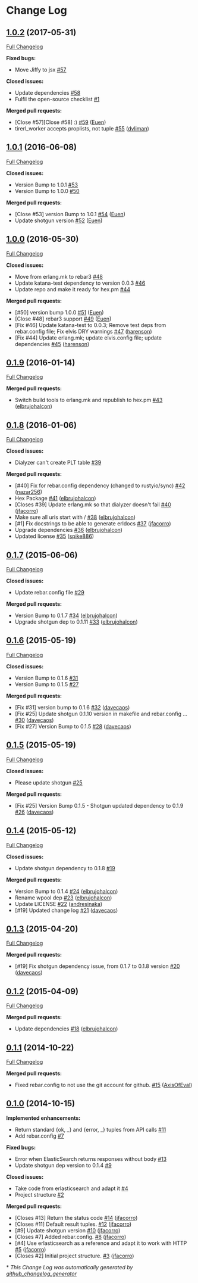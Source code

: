 # Change Log

## [1.0.2](https://github.com/inaka/tirerl/tree/1.0.2) (2017-05-31)
[Full Changelog](https://github.com/inaka/tirerl/compare/1.0.1...1.0.2)

**Fixed bugs:**

- Move Jiffy to jsx [\#57](https://github.com/inaka/tirerl/issues/57)

**Closed issues:**

- Update dependencies [\#58](https://github.com/inaka/tirerl/issues/58)
- Fulfil the open-source checklist [\#1](https://github.com/inaka/tirerl/issues/1)

**Merged pull requests:**

- \[Close \#57\]\[Close \#58\] :\) [\#59](https://github.com/inaka/tirerl/pull/59) ([Euen](https://github.com/Euen))
- tirerl\_worker accepts proplists, not tuple [\#55](https://github.com/inaka/tirerl/pull/55) ([dvliman](https://github.com/dvliman))

## [1.0.1](https://github.com/inaka/tirerl/tree/1.0.1) (2016-06-08)
[Full Changelog](https://github.com/inaka/tirerl/compare/1.0.0...1.0.1)

**Closed issues:**

- Version Bump to 1.0.1 [\#53](https://github.com/inaka/tirerl/issues/53)
- Version Bump to 1.0.0 [\#50](https://github.com/inaka/tirerl/issues/50)

**Merged pull requests:**

- \[Close \#53\] version Bump to 1.0.1 [\#54](https://github.com/inaka/tirerl/pull/54) ([Euen](https://github.com/Euen))
- Update shotgun version [\#52](https://github.com/inaka/tirerl/pull/52) ([Euen](https://github.com/Euen))

## [1.0.0](https://github.com/inaka/tirerl/tree/1.0.0) (2016-05-30)
[Full Changelog](https://github.com/inaka/tirerl/compare/0.1.9...1.0.0)

**Closed issues:**

- Move from erlang.mk to rebar3 [\#48](https://github.com/inaka/tirerl/issues/48)
- Update katana-test dependency to version 0.0.3 [\#46](https://github.com/inaka/tirerl/issues/46)
- Update repo and make it ready for hex.pm [\#44](https://github.com/inaka/tirerl/issues/44)

**Merged pull requests:**

- \[\#50\] version bump 1.0.0 [\#51](https://github.com/inaka/tirerl/pull/51) ([Euen](https://github.com/Euen))
- \[Close \#48\] rebar3 support [\#49](https://github.com/inaka/tirerl/pull/49) ([Euen](https://github.com/Euen))
- \[Fix \#46\] Update katana-test to 0.0.3; Remove test deps from rebar.config file; Fix elvis DRY warnings [\#47](https://github.com/inaka/tirerl/pull/47) ([harenson](https://github.com/harenson))
- \[Fix \#44\] Update erlang.mk; update elvis.config file; update dependencies [\#45](https://github.com/inaka/tirerl/pull/45) ([harenson](https://github.com/harenson))

## [0.1.9](https://github.com/inaka/tirerl/tree/0.1.9) (2016-01-14)
[Full Changelog](https://github.com/inaka/tirerl/compare/0.1.8...0.1.9)

**Merged pull requests:**

- Switch build tools to erlang.mk and republish to hex.pm [\#43](https://github.com/inaka/tirerl/pull/43) ([elbrujohalcon](https://github.com/elbrujohalcon))

## [0.1.8](https://github.com/inaka/tirerl/tree/0.1.8) (2016-01-06)
[Full Changelog](https://github.com/inaka/tirerl/compare/0.1.7...0.1.8)

**Closed issues:**

- Dialyzer can't create PLT table [\#39](https://github.com/inaka/tirerl/issues/39)

**Merged pull requests:**

- \[\#40\] Fix for rebar.config dependency \(changed to rustyio/sync\) [\#42](https://github.com/inaka/tirerl/pull/42) ([nazar256](https://github.com/nazar256))
- Hex Package [\#41](https://github.com/inaka/tirerl/pull/41) ([elbrujohalcon](https://github.com/elbrujohalcon))
- \[Closes \#39\] Update erlang.mk so that dialyzer doesn't fail [\#40](https://github.com/inaka/tirerl/pull/40) ([jfacorro](https://github.com/jfacorro))
- Make sure all uris start with / [\#38](https://github.com/inaka/tirerl/pull/38) ([elbrujohalcon](https://github.com/elbrujohalcon))
- \[\#1\] Fix docstrings to be able to generate erldocs [\#37](https://github.com/inaka/tirerl/pull/37) ([jfacorro](https://github.com/jfacorro))
- Upgrade dependencies [\#36](https://github.com/inaka/tirerl/pull/36) ([elbrujohalcon](https://github.com/elbrujohalcon))
- Updated license [\#35](https://github.com/inaka/tirerl/pull/35) ([spike886](https://github.com/spike886))

## [0.1.7](https://github.com/inaka/tirerl/tree/0.1.7) (2015-06-06)
[Full Changelog](https://github.com/inaka/tirerl/compare/0.1.6...0.1.7)

**Closed issues:**

- Update rebar.config file [\#29](https://github.com/inaka/tirerl/issues/29)

**Merged pull requests:**

- Version Bump to 0.1.7 [\#34](https://github.com/inaka/tirerl/pull/34) ([elbrujohalcon](https://github.com/elbrujohalcon))
- Upgrade shotgun dep to 0.1.11 [\#33](https://github.com/inaka/tirerl/pull/33) ([elbrujohalcon](https://github.com/elbrujohalcon))

## [0.1.6](https://github.com/inaka/tirerl/tree/0.1.6) (2015-05-19)
[Full Changelog](https://github.com/inaka/tirerl/compare/0.1.5...0.1.6)

**Closed issues:**

- Version Bump to 0.1.6 [\#31](https://github.com/inaka/tirerl/issues/31)
- Version Bump to 0.1.5 [\#27](https://github.com/inaka/tirerl/issues/27)

**Merged pull requests:**

- \[Fix \#31\] version bump to 0.1.6 [\#32](https://github.com/inaka/tirerl/pull/32) ([davecaos](https://github.com/davecaos))
- \[Fix \#25\] Update shotgun 0.1.10 version in makefile and rebar.config … [\#30](https://github.com/inaka/tirerl/pull/30) ([davecaos](https://github.com/davecaos))
- \[Fix \#27\] Version Bump to 0.1.5 [\#28](https://github.com/inaka/tirerl/pull/28) ([davecaos](https://github.com/davecaos))

## [0.1.5](https://github.com/inaka/tirerl/tree/0.1.5) (2015-05-19)
[Full Changelog](https://github.com/inaka/tirerl/compare/0.1.4...0.1.5)

**Closed issues:**

- Please update shotgun [\#25](https://github.com/inaka/tirerl/issues/25)

**Merged pull requests:**

- \[Fix \#25\] Version Bump 0.1.5 - Shotgun updated dependency to 0.1.9 [\#26](https://github.com/inaka/tirerl/pull/26) ([davecaos](https://github.com/davecaos))

## [0.1.4](https://github.com/inaka/tirerl/tree/0.1.4) (2015-05-12)
[Full Changelog](https://github.com/inaka/tirerl/compare/0.1.3...0.1.4)

**Closed issues:**

- Update shotgun dependency to 0.1.8 [\#19](https://github.com/inaka/tirerl/issues/19)

**Merged pull requests:**

- Version Bump to 0.1.4 [\#24](https://github.com/inaka/tirerl/pull/24) ([elbrujohalcon](https://github.com/elbrujohalcon))
- Rename wpool dep [\#23](https://github.com/inaka/tirerl/pull/23) ([elbrujohalcon](https://github.com/elbrujohalcon))
- Update LICENSE [\#22](https://github.com/inaka/tirerl/pull/22) ([andresinaka](https://github.com/andresinaka))
- \[\#19\] Updated change log [\#21](https://github.com/inaka/tirerl/pull/21) ([davecaos](https://github.com/davecaos))

## [0.1.3](https://github.com/inaka/tirerl/tree/0.1.3) (2015-04-20)
[Full Changelog](https://github.com/inaka/tirerl/compare/0.1.2...0.1.3)

**Merged pull requests:**

- \[\#19\] Fix shotgun dependency issue, from 0.1.7 to 0.1.8 version [\#20](https://github.com/inaka/tirerl/pull/20) ([davecaos](https://github.com/davecaos))

## [0.1.2](https://github.com/inaka/tirerl/tree/0.1.2) (2015-04-09)
[Full Changelog](https://github.com/inaka/tirerl/compare/0.1.1...0.1.2)

**Merged pull requests:**

- Update dependencies [\#18](https://github.com/inaka/tirerl/pull/18) ([elbrujohalcon](https://github.com/elbrujohalcon))

## [0.1.1](https://github.com/inaka/tirerl/tree/0.1.1) (2014-10-22)
[Full Changelog](https://github.com/inaka/tirerl/compare/0.1.0...0.1.1)

**Merged pull requests:**

- Fixed rebar.config to not use the git account for github. [\#15](https://github.com/inaka/tirerl/pull/15) ([AxisOfEval](https://github.com/AxisOfEval))

## [0.1.0](https://github.com/inaka/tirerl/tree/0.1.0) (2014-10-15)
**Implemented enhancements:**

- Return standard {ok, \_} and {error, \_} tuples from API calls [\#11](https://github.com/inaka/tirerl/issues/11)
- Add rebar.config [\#7](https://github.com/inaka/tirerl/issues/7)

**Fixed bugs:**

- Error when ElasticSearch returns responses without body [\#13](https://github.com/inaka/tirerl/issues/13)
- Update shotgun dep version to 0.1.4 [\#9](https://github.com/inaka/tirerl/issues/9)

**Closed issues:**

- Take code from erlasticsearch and adapt it [\#4](https://github.com/inaka/tirerl/issues/4)
- Project structure [\#2](https://github.com/inaka/tirerl/issues/2)

**Merged pull requests:**

- \[Closes \#13\] Return the status code [\#14](https://github.com/inaka/tirerl/pull/14) ([jfacorro](https://github.com/jfacorro))
- \[Closes \#11\] Default result tuples. [\#12](https://github.com/inaka/tirerl/pull/12) ([jfacorro](https://github.com/jfacorro))
- \[\#9\] Update shotgun version [\#10](https://github.com/inaka/tirerl/pull/10) ([jfacorro](https://github.com/jfacorro))
- \[Closes \#7\] Added rebar.config. [\#8](https://github.com/inaka/tirerl/pull/8) ([jfacorro](https://github.com/jfacorro))
- \[\#4\] Use erlasticsearch as a reference and adapt it to work with HTTP [\#5](https://github.com/inaka/tirerl/pull/5) ([jfacorro](https://github.com/jfacorro))
- \[Closes \#2\] Initial project structure. [\#3](https://github.com/inaka/tirerl/pull/3) ([jfacorro](https://github.com/jfacorro))



\* *This Change Log was automatically generated by [github_changelog_generator](https://github.com/skywinder/Github-Changelog-Generator)*